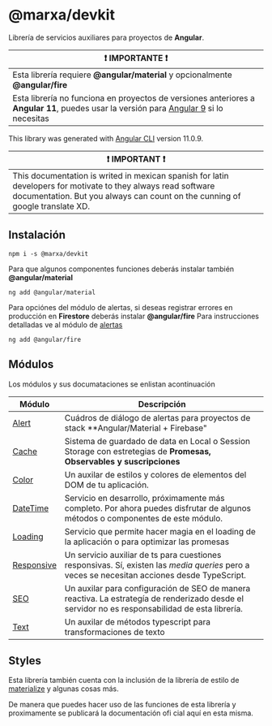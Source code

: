 # @marxa/devkit
Librería de servicios auxiliares para proyectos de **Angular**.

| :exclamation:  IMPORTANTE :exclamation: |
|-----------------------------------------|
| Esta librería requiere **@angular/material** y opcionalmente **@angular/fire** |
| Esta librería no funciona en proyectos de versiones anteriores a **Angular 11**, puedes usar la versión para [Angular 9](https://www.npmjs.com/package/@marxa/devkit-v9) si lo necesitas |

This library was generated with [Angular CLI](https://github.com/angular/angular-cli) version 11.0.9.

| :exclamation:  IMPORTANT :exclamation: |
|----------------------------------------|
| This documentation is writed in mexican spanish for latin developers for motivate to they always read software documentation. But you always can count on the cunning of google translate XD.|


## Instalación

```
npm i -s @marxa/devkit 
```

Para que algunos componentes funciones deberás instalar también **@angular/material**

```
ng add @angular/material
```

Para opciónes del módulo de alertas, si deseas registrar errores en producción en **Firestore** deberás instalar **@angular/fire**
Para instrucciones detalladas ve al módulo de [alertas](./src/lib/alert/README.md) 

```
ng add @angular/fire
```


## Módulos

Los módulos y sus documataciones se enlistan acontinuación

| Módulo | Descripción |
|--------|-------------|
| [Alert](./src/lib/alert/README.md) | Cuádros de diálogo de alertas para proyectos de stack **Angular/Material + Firebase" |
| [Cache](./src/lib/cache/README.md) | Sistema de guardado de data en Local o Session Storage con estretegias de **Promesas, Observables y suscripciones** |
| [Color](./src/lib/color/README.md) | Un auxilar de estilos y colores de elementos del DOM de tu aplicación. |
| [DateTime](./src/lib/date-time/README.md) | Servicio en desarrollo, próximamente más completo. Por ahora puedes disfrutar de algunos métodos o componentes de este módulo. |
| [Loading](./src/lib/loading/README.md) | Servicio que permite hacer magia en el loading de la aplicación o para optimizar las promesas |
| [Responsive](./src/lib/responsive/README.md) | Un servicio auxiliar de ts para cuestiones responsivas. Sí, existen las *media queries* pero a veces se necesitan acciones desde TypeScript. |
| [SEO](./src/lib/seo/README.md) | Un auxilar para configuración de SEO de manera reactiva. La estrategía de renderizado desde el servidor no es responsabilidad de esta librería. |
| [Text](./src/lib/text/README.md) | Un auxilar de métodos typescript para transformaciones de texto |

## Styles
Esta librería también cuenta con la inclusión de la librería de estilo de [materialize](http://archives.materializecss.com/0.100.2/about.html) y algunas cosas más.

De manera que puedes hacer uso de las funciones de esta librería y proximamente se publicará la documentación ofi cial aquí en esta misma.
